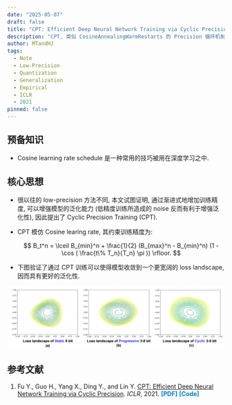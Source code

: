 ```yaml
---
date: "2025-05-07"
draft: false
title: "CPT: Efficient Deep Neural Network Training via Cyclic Precision"
description: "CPT, 类似 CosineAnnealingWarmRestarts 的 Precision 循环机制"
author: MTandHJ
tags:
  - Note
  - Low-Precision
  - Quantization
  - Generalization
  - Empirical
  - ICLR
  - 2021
pinned: false
---
```



## 预备知识

- Cosine learning rate schedule 是一种常用的技巧被用在深度学习之中.

## 核心思想

- 很以往的 low-precision 方法不同, 本文试图证明, 通过渐进式地增加训练精度, 可以增强模型的泛化能力 (低精度训练所造成的 noise 反而有利于增强泛化性), 因此提出了 Cyclic Precision Training (CPT).

- CPT 模仿 Cosine learing rate, 其约束训练精度为:

    $$
    B_t^n = \lceil B_{min}^n + \frac{1}{2}
    (B_{max}^n - B_{min}^n)
    (1 - \cos (
        \frac{t\% T_n}{T_n} \pi
    ))
    \rfloor.
    $$

- 下图验证了通过 CPT 训练可以使得模型收敛到一个更宽阔的 loss landscape, 因而具有更好的泛化性.

![20250507152244](https://raw.githubusercontent.com/MTandHJ/blog_source/master/images/20250507152244.png)

## 参考文献

<ol class="reference">
  <li>
    Fu Y., Guo H., Yang X., Ding Y., and Lin Y.
    <u>CPT: Efficient Deep Neural Network Training via Cyclic Precision</u>.
    <i>ICLR</i>, 2021.
    <a href="http://arxiv.org/abs/2101.09868" style="color: #007acc; font-weight: bold; text-decoration: none;">[PDF]</a>
    <a href="https://github.com/RICE-EIC/CPT" style="color: #007acc; font-weight: bold; text-decoration: none;">[Code]</a>
  </li>
  <!-- 添加更多文献条目 -->
</ol>